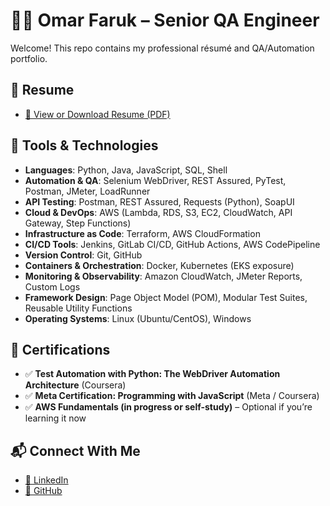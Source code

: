 # 🧑‍💻 Omar Faruk – Senior QA Engineer

Welcome! This repo contains my professional résumé and QA/Automation portfolio.

## 📄 Resume
- [📄 View or Download Resume (PDF)](https://github.com/faruk-om/omarfaruk-resume/blob/main/Omar_Faruk_Resume.pdf)

## 🧰 Tools & Technologies

- **Languages**: Python, Java, JavaScript, SQL, Shell
- **Automation & QA**: Selenium WebDriver, REST Assured, PyTest, Postman, JMeter, LoadRunner
- **API Testing**: Postman, REST Assured, Requests (Python), SoapUI
- **Cloud & DevOps**: AWS (Lambda, RDS, S3, EC2, CloudWatch, API Gateway, Step Functions)
- **Infrastructure as Code**: Terraform, AWS CloudFormation
- **CI/CD Tools**: Jenkins, GitLab CI/CD, GitHub Actions, AWS CodePipeline
- **Version Control**: Git, GitHub
- **Containers & Orchestration**: Docker, Kubernetes (EKS exposure)
- **Monitoring & Observability**: Amazon CloudWatch, JMeter Reports, Custom Logs
- **Framework Design**: Page Object Model (POM), Modular Test Suites, Reusable Utility Functions
- **Operating Systems**: Linux (Ubuntu/CentOS), Windows

## 📜 Certifications

- ✅ **Test Automation with Python: The WebDriver Automation Architecture** (Coursera)
- ✅ **Meta Certification: Programming with JavaScript** (Meta / Coursera)
- ✅ **AWS Fundamentals (in progress or self-study)** – Optional if you’re learning it now

## 📬 Connect With Me
- [🔗 LinkedIn](https://www.linkedin.com/in/omar-faruk-b683a9261/)
- [🐙 GitHub](https://github.com/faruk-om)
